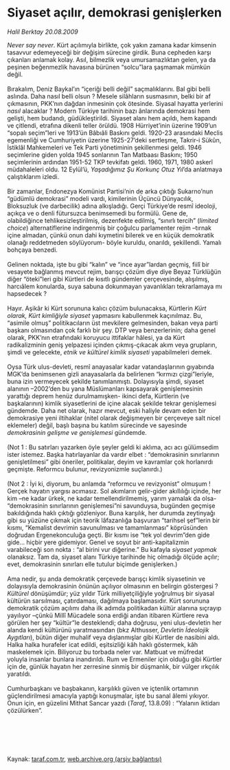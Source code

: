 # Siyaset açılır, demokrasi genişlerken

*Halil Berktay 20.08.2009*

<div class="taraf_structure_2col_1zq">
<div class="margen_n">



 <p><i>Never say never</i>. Kürt açılımıyla birlikte, çok yakın zamana kadar kimsenin tasavvur edemeyeceği bir değişim sürecine girdik. Buna cepheden karşı çıkanları anlamak kolay. Asıl, bilmezlik veya umursamazlıktan gelen, ya da peşinen beğenmezlik havasına bürünen “solcu”lara şaşmamak mümkün değil. <br/><br/>Bırakalım, Deniz Baykal’ın “içeriği belli değil” saçmalıklarını. Bal gibi belli aslında. Daha nasıl belli olsun ? Mesele silâhların susmasının, belki bir af çıkmasının, PKK’nın dağdan inmesinin çok ötesinde. Siyasal hayatta yerlerini <i>nasıl</i> alacaklar ? Modern Türkiye tarihinin bazı ânlarında demokrasi hem gelişti, hem budandı, güdükleştirildi. Siyaset alanı hem açıldı, hem kapandı ve çitlendi, etrafına dikenli teller örüldü. 1908 Hürriyet’inin üzerine 1909’un “sopalı seçim”leri ve 1913’ün Bâbıâli Baskını geldi. 1920-23 arasındaki Meclis egemenliği ve Cumhuriyetin üzerine 1925-27’deki sertleşme, Takrir-i Sükûn, İstiklâl Mahkemeleri ve Tek Parti yönetiminin şekillenmesi geldi. 1946 seçimlerine giden yolda 1945 sonlarının Tan Matbaası Baskını; 1950 seçimlerinin ardından 1951-52 TKP tevkifatı geldi. 1960, 1971, 1980 askerî müdahaleleri oldu. 12 Eylül’ü, <i>Yaşadığımız Şu Korkunç Otuz Yıl</i>’da anlatmaya çalıştıklarım izledi. <br/><br/>Bir zamanlar, Endonezya Komünist Partisi’nin de arka çıktığı Sukarno’nun “güdümlü demokrasi” modeli vardı, kimilerinin Üçüncü Dünyacılık, Bloksuzluk (ve darbecilik) adına alkışladığı. Gerçi Türkiye’de resmî ideoloji, açıkça ve o denli fütursuzca benimsemedi bu formülü. Gene de, olabildiğince tehlikesizleştirilmiş, dezenfekte edilmiş, “sınırlı tercih” (<i>limited choice</i>) alternatiflerine indirgenmiş bir çoğulcu parlamenter rejim –tırnak içine almadan, çünkü onun dahi kıymetini bilerek ve en küçük demokratik olanağı reddetmeden söylüyorum- böyle kuruldu, onarıldı, şekillendi. Yamalı bohçaya benzedi. <br/><br/>Gelinen noktada, işte bu gibi “kalın” ve “ince ayar”lardan geçmiş, fiilî bir vesayete bağlanmış mevcut rejim, barışçı çözüm diye diye Beyaz Türklüğün diğer “öteki”leri gibi Kürtleri de kısıtlı gündemler çerçevesinde, alışılmış, harcıâlem konularda, suya sabuna dokunmayan yavanlıkları tekrarlamaya mı hapsedecek ? <br/><br/>Hayır. Aşikâr ki Kürt sorununa kalıcı çözüm bulunacaksa, Kürtlerin <i>Kürt olarak, Kürt kimliğiyle siyaset</i> yapmasını kabullenmek kaçınılmaz. Bu, “asimile olmuş” politikacıların üst mevkilere gelmesinden, bakan veya parti başkanı olmasından çok farklı bir şey. DTP veya benzerlerinin; daha genel olarak, PKK’nın etrafındaki koruyucu ittifaklar hâlesi, ya da Kürt radikalizminin geniş yelpazesi içinden çıkmış-çıkacak akım veya grupların, şimdi ve gelecekte, <i>etnik ve kültürel kimlik siyaseti</i> yapabilmeleri demek. <br/><br/>Oysa Türk ulus-devleti, resmî anayasalar kadar vatandaşlarının gıyabında MGK’da benimsenen gizli anayasalarla da belirlenen “kırmızı çizgi”leriyle, buna izin vermeyecek şekilde tanımlanmıştı. Dolayısıyla şimdi, siyaset alanının –2002’den bu yana Müslümanları kapsayarak genişlemesinin yarattığı deprem henüz durulmamışken- ikinci defa, Kürtlerin (ve başkalarının) kimlik siyasetlerini de içine alacak şekilde tekrar genişlemesi gündemde. Daha net olarak, hazır mevcut, eski haliyle devam eden bir demokrasiye yeni iltihaklar (nitel olarak değişmeyen bir çerçeveye salt nicel eklemeler) değil, başlı başına bu katılım sürecinde ve sayesinde <i>demokrasinin gelişme ve genişlemesi</i> gündemde. <br/><br/>(Not 1 : Bu satırları yazarken öyle şeyler geldi ki aklıma, acı acı gülümsedim ister istemez. Başka hatırlayanlar da vardır elbet : “demokrasinin sınırlarının genişletilmesi” gibi öneriler, politikalar, deyim ve kavramlar çok horlanırdı geçmişte. Reformcu bulunur, revizyonizmle suçlanırdı.) <br/><br/>(Not 2 : İyi ki, diyorum, bu anlamda “reformcu ve revizyonist” olmuşum ! Gerçek hayatın yargısı acımasız. Sol akımların gelir-gider akıllılığı içinde, her kim –ne kadar ürkek, ne kadar temellendirilmemiş, yarım yamalak da olsa- “demokrasinin sınırlarının genişlemesi”ni savunduysa, bugünden geçmişe bakıldığında haklı çıktığı gözleniyor. Buna karşılık, her durumda zeytinyağı gibi su yüzüne çıkmak için teorik lâfazanlığa başvuran “tarihsel şef”lerin bir kısmı, “Kemalist devrimin savunulması ve tamamlanması” köprüsünden doğrudan Ergenekonculuğa geçti. Bir kısmı ise “tek yol devrim”den gide gide... hiçbir yere gidemiyor. Genel ve soyut bir anti-kapitalizmin varabileceği son nokta : “al birini vur diğerine.” Bu kafayla <i>siyaset yapmak</i> olanaksız. Tam da, siyaset alanı Türkiye tarihinde hiç olmadığı ölçüde açılır; evet, demokrasinin sınırları elle tutulur biçimde genişlerken.) <br/><br/>Ama nedir, şu anda demokratik çerçevede barışçı kimlik siyasetinin ve dolayısıyla demokrasinin önünün açılıyor olmasının en belirgin göstergesi ? <i>Kültürel</i> dönüşümdür; yüz yıldır Türk milliyetçiliğiyle yoğrulmuş bir siyasal kültürün sarsılması, çatırdaması, dağılmaya başlamasıdır. Kürt sorununa demokratik çözüm açılımı daha ilk adımda politikadan kültür alanına sıçrayıp yayılıyor –çünkü Millî Mücadele sona erdiği andan itibaren Kürtlere reva görülen her şey “kültür”le desteklendi; daha doğrusu, yeni ulus-devletin her alanda kendi kültürünü yaratmasından (bkz Althusser, <i>Devletin İdeolojik Aygıtları</i>), bütün diğer muhalif veya dışlanmışlar gibi Kürtler de nasibini aldı. Halka halka hurafeler icat edildi, eşitsizliği kâh haklı göstermek, kâh maskelemek için. Biliyoruz bu torbada neler var. Matbuat ve müfredat yoluyla insanlar bunlara inandırıldı. Rum ve Ermeniler için olduğu gibi Kürtler için de, günlük hayatın her zerresine sinmiş bir düşmanlık, bir vülger ırkçılık yaratıldı. <br/><br/>Cumhurbaşkanı ve başbakanın, karşılıklı güven ve içtenlik ortamının güçlendirilmesi amacıyla yaptığı konuşmalar, işte bu sanal âlemi yıkıyor. Onun için, en güzelini Mithat Sancar yazdı (<i>Taraf</i>, 13.8.09) : “Yalanın iktidarı çözülürken”. </p>
<br/>
<br/>
<br/>



<br/>


<div id="taraf_not">
</div>

</div>


</div>

Kaynak: [taraf.com.tr](http://www.taraf.com.tr:80/makale/6914.htm), [web.archive.org (arşiv bağlantısı)](http://web.archive.org/web/20090828063001/http://www.taraf.com.tr:80/makale/6914.htm)
